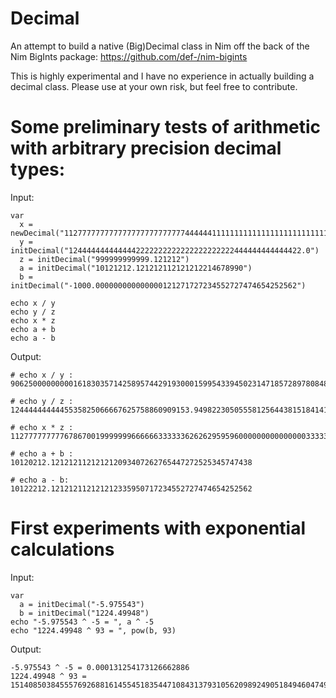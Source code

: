 # Decimal
An attempt to build a native (Big)Decimal class in Nim off the back of the Nim BigInts package: https://github.com/def-/nim-bigints

This is highly experimental and I have no experience in actually building a decimal class. Please use at your own risk, but feel free to contribute.

# Some preliminary tests of arithmetic with arbitrary precision decimal types:

Input:

    var
      x = newDecimal("112777777777777777777777777444444111111111111111111111111111111111444444444444444444444444777779999999999999999999999999999999999999999999999999999999999999999999999999999999999999999999999999999999999999999934.0")
      y = initDecimal("1244444444444442222222222222222222222444444444444422.0")
      z = initDecimal("999999999999.121212")
      a = initDecimal("10121212.121212112121212214678990")
      b = initDecimal("-1000.000000000000000121271727234552727474654252562")
  
    echo x / y
    echo y / z
    echo x * z
    echo a + b
    echo a - b
    
Output:

    # echo x / y :  
    90625000000000161830357142589574429193000159954339450231471857289780848499459693727052506943148357414243207436017985101914339047458766791490808059955137208949.5175572158242949872423988810273634086654860564131064180173149113983086154947520875673792399277247296682697161711778257678477574663173668058102941428904870672191000712421175015525922022021277318591703373623196820103530133682766399077474571973209235121950989515788442317129025949557
    
    # echo y / z :      
    1244444444445535825066667625758860909153.9498223050555812564438151841411877474580410660982131569923943165438070322166468991
    
    # echo x * z :
    112777777777678670019999999666666333333626262959596000000000000000333333333333040404000000333335555555262624269359999999999999999999999999999999999999999999999999999999999999999999999999999999999999999999999934000000000058.000008000000000
    
    # echo a + b :
    10120212.121212112121212093407262765447272525345747438
    
    # echo a - b:
    10122212.121212112121212335950717234552727474654252562
    
    
    
# First experiments with exponential calculations

Input:

    var
      a = initDecimal("-5.975543")
      b = initDecimal("1224.49948")
    echo "-5.975543 ^ -5 = ", a ^ -5
    echo "1224.49948 ^ 93 = ", pow(b, 93)

Output:

    -5.975543 ^ -5 = 0.000131254173126662886
    1224.49948 ^ 93 = 151408503845557692688161455451835447108431379310562098924905184946047495232330089520869458443924236560548387123650341098442981720802261916208953596118006180370925303743522295828040225912366152816909107734776067977664083437385502081437181220051456046474924292361686836920559344917448828075.222712034619105279651818260964290535195597667892958201436724766360511193555130344656098400628427608663827569617598350983466539576093349652128965891746764519526204773501798720547231828263232570323258336204178874031658184989115618939692323356264842333898299722548210927256162834874844807455759293580889759180946862143069572501479860330923104848828654110783949637763229615789299900456895449295821520704805116588168677694568238366578731331197022318771246362395890679808

